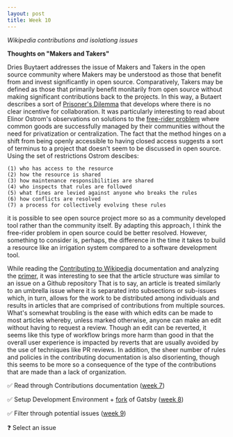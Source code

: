 ```yaml
---
layout: post
title: Week 10
---
```



*Wikipedia contributions and isolationg issues*

<!--
    Write about what you find, or what you discovered and what was hard while investigating Wikipedia's pages.
    
    Update your progress on the issues you have isolated in your project. Be detailed and be specific. Provide links to issues, to Pull Requests, to the project. If relevant, provide links to your forked copy of the project if it is in the class organization, or even in your own GitHub account, if thatfork has commits or files that pertain to what you are writing. Give a timeline of your progress.
 -->

__Thoughts on "Makers and Takers"__

Dries Buytaert addresses the issue of Makers and Takers in the open source community where Makers may be understood as those that benefit from and invest significantly in open source. Comparatively, Takers may be defined as those that primarily benefit monitarily from open source without making significant contributions back to the projects. In this way, a Butaert describes a sort of [Prisoner's Dilemma][8] that develops where there is no clear incentive for collaboration. It was particularly interesting to read about Elinor Ostrom's observations on solutions to the [free-rider problem][9] where common goods are successfully managed by their communities without the need for privatization or centralization. The fact that the method hinges on a shift from being openly accessible to having closed access suggests a sort of terminus to a project that doesn't seem to be discussed in open source. Using the set of restrictions Ostrom descibes:
	
	(1) who has access to the resource
	(2) how the resource is shared
	(3) how maintenance responsibilities are shared
	(4) who inspects that rules are followed
	(5) what fines are levied against anyone who breaks the rules
	(6) how conflicts are resolved
	(7) a process for collectively evolving these rules

it is possible to see open source project more so as a community developed tool rather than the community itself. By adapting this approach, I think the free-rider problem in open source could be better resolved. However, something to consider is, perhaps, the difference in the time it takes to build a resource like an irrigation system compared to a software development tool.

While reading the [Contributing to Wikipedia][1] documentation and analyzing the [primer][2], it was interesting to see that the article structure was similar to an issue on a Github repository That is to say, an article is treated similarly to an umbrella issue where it is separated into subsections or sub-issues which, in turn, allows for the work to be distributed among individuals and results in articles that are comprised of contributions from multiple sources. What's somewhat troubling is the ease with which edits can be made to most articles whereby, unless marked otherwise, anyone can make an edit without having to request a review. Though an edit can be reverted, it seems like this type of workflow brings more harm than good in that the overall user experience is impacted by reverts that are usually avoided by the use of techniques like PR reviews. In addition, the sheer number of rules and policies in the contributing documentation is also disorienting, though this seems to be more so a consequence of the type of the contributions that are made than a lack of organization.



✅ Read through Contributions documentation ([week 7][3])

✅ Setup Development Environment + [fork][6] of Gatsby ([week 8][4])

✅ Filter through potential issues ([week 9][5])

❓ Select an issue

[1]: https://en.wikipedia.org/wiki/Wikipedia:Contributing_to_Wikipedia#Getting_started
[2]: https://en.wikipedia.org/wiki/Wikipedia:A_primer_for_newcomers
[3]: https://hunter-college-ossd-fall-2019.github.io/sjku1-weekly/week07/
[4]: https://hunter-college-ossd-fall-2019.github.io/sjku1-weekly/week08/
[5]: https://hunter-college-ossd-fall-2019.github.io/sjku1-weekly/week09/
[6]: https://github.com/sjku1/gatsby
[7]: https://dri.es/balancing-makers-and-takers-to-scale-and-sustain-open-source
[8]: https://en.wikipedia.org/wiki/Prisoner%27s_dilemma
[9]: https://en.wikipedia.org/wiki/Free-rider_problem

